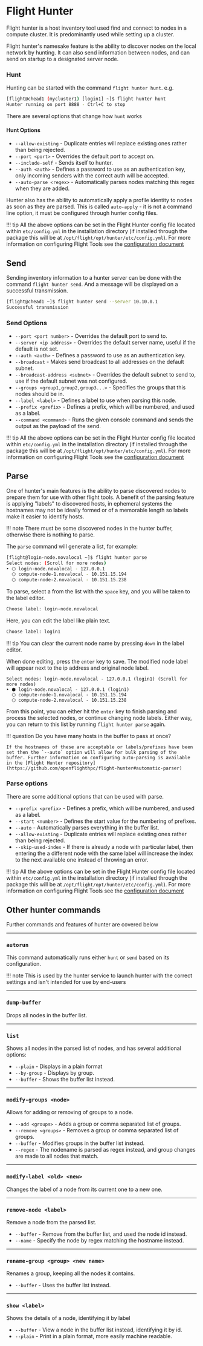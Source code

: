 # Flight Hunter 

Flight hunter is a host inventory tool used find and connect to nodes in a compute cluster. It is predominantly used while setting up a cluster.

Flight hunter's namesake feature is the ability to discover nodes on the local network by hunting. It can also send information between nodes, and can send on startup to a designated server node.

### Hunt

Hunting can be started with the command `flight hunter hunt`. e.g.
```bash
[flight@chead1 (mycluster1) [login1] ~]$ flight hunter hunt
Hunter running on port 8888 - Ctrl+C to stop
```

There are several options that change how `hunt` works

#### Hunt Options

- `--allow-existing` - Duplicate entries will replace existing ones rather than being rejected.
- `--port <port>` - Overrides the default port to accept on.
- `--include-self` - Sends itself to hunter.
- `--auth <auth>` - Defines a password to use as an authentication key, only incoming senders with the correct auth will be accepted.
- `--auto-parse <regex>` - Automatically parses nodes matching this regex when they are added.

Hunter also has the ability to automatically apply a profile identity to nodes as soon as they are parsed. This is called `auto-apply` - it is not a command line option, it must be configured through hunter config files. 

!!! tip
    All the above options can be set in the Flight Hunter config file located within `etc/config.yml` in the installation directory (if installed through the package this will be at `/opt/flight/opt/hunter/etc/config.yml`). For more information on configuring Flight Tools see the [configuration document](../../get-flight/configure.md#filesystem-structure)

## Send

Sending inventory information to a hunter server can be done with the command `flight hunter send`. And a message will be displayed on a successful transmission.
```bash
[flight@chead1 ~]$ flight hunter send --server 10.10.0.1
Successful transmission
```

### Send Options

- `--port <port number>` - Overrides the default port to send to.
- `--server <ip address>` - Overrides the default server name, useful if the default is not set.
- `--auth <auth>` - Defines a password to use as an authentication key.
- `--broadcast` - Makes send broadcast to all addresses on the default subnet.
- `--broadcast-address <subnet>` - Overrides the default subnet to send to, use if the default subnet was not configured.
- `--groups <group1,group2,group3...>` - Specifies the groups that this nodes should be in.
- `--label <label>` - Defines a label to use when parsing this node.
- `--prefix <prefix>` - Defines a prefix, which will be numbered, and used as a label.
- `--command <command>` - Runs the given console command and sends the output as the payload of the send.

!!! tip
    All the above options can be set in the Flight Hunter config file located within `etc/config.yml` in the installation directory (if installed through the package this will be at `/opt/flight/opt/hunter/etc/config.yml`). For more information on configuring Flight Tools see the [configuration document](../../get-flight/configure.md#filesystem-structure)

## Parse

One of hunter's main features is the ability to parse discovered nodes to prepare them for use with other flight tools. A benefit of the parsing feature is applying "labels" to discovered hosts, in ephemeral systems the hostnames may not be ideally formed or of a memorable length so labels make it easier to identify hosts. 

!!! note
    There must be some discovered nodes in the hunter buffer, otherwise there is nothing to parse.

The `parse` command will generate a list, for example:
```bash
[flight@login-node.novalocal ~]$ flight hunter parse
Select nodes: (Scroll for more nodes)
‣ ⬡ login-node.novalocal - 127.0.0.1
  ⬡ compute-node-1.novalocal - 10.151.15.194
  ⬡ compute-node-2.novalocal - 10.151.15.238
```
To parse, select a from the list with the `space` key, and you will be taken to the label editor.

```bash
Choose label: login-node.novalocal
```
Here, you can edit the label like plain text.
```bash
Choose label: login1
```
!!! tip
    You can clear the current node name by pressing `down` in the label editor.

When done editing, press the `enter` key to save. The modified node label will appear next to the ip address and original node label.
```
Select nodes: login-node.novalocal - 127.0.0.1 (login1) (Scroll for more nodes)
‣ ⬢ login-node.novalocal - 127.0.0.1 (login1)
  ⬡ compute-node-1.novalocal - 10.151.15.194
  ⬡ compute-node-2.novalocal - 10.151.15.238
```

From this point, you can either hit the `enter` key to finish parsing and process the selected nodes, or continue changing node labels. Either way, you can return to this list by running `flight hunter parse` again.

!!! question
    Do you have many hosts in the buffer to pass at once?

    If the hostnames of these are acceptable or labels/prefixes have been set then the `--auto` option will allow for bulk parsing of the buffer. Further information on configuring auto-parsing is available in the [Flight Hunter repository](https://github.com/openflighthpc/flight-hunter#automatic-parser)

### Parse options

There are some additional options that can be used with parse.

- `--prefix <prefix>` - Defines a prefix, which will be numbered, and used as a label.
- `--start <number>` - Defines the start value for the numbering of prefixes.
- `--auto` - Automatically parses everything in the buffer list.
- `--allow-existing` - Duplicate entries will replace existing ones rather than being rejected.
- `--skip-used-index` - If there is already a node with particular label, then entering the a different node with the same label will increase the index to the next available one instead of throwing an error.

!!! tip
    All the above options can be set in the Flight Hunter config file located within `etc/config.yml` in the installation directory (if installed through the package this will be at `/opt/flight/opt/hunter/etc/config.yml`). For more information on configuring Flight Tools see the [configuration document](../../get-flight/configure.md#filesystem-structure)

## Other hunter commands

Further commands and features of hunter are covered below

---

### `autorun`

This command automatically runs either `hunt` or `send` based on its configuration.

!!! note
    This is used by the hunter service to launch hunter with the correct settings and isn't intended for use by end-users

---

### `dump-buffer`

Drops all nodes in the buffer list.

---

### `list`

Shows all nodes in the parsed list of nodes, and has several additional options:

- `--plain` - Displays in a plain format
- `--by-group` - Displays by group.
- `--buffer` - Shows the buffer list instead.

---

### `modify-groups <node>`

Allows for adding or removing of groups to a node.

- `--add <groups>` - Adds a group or comma separated list of groups.
- `--remove <groups>` - Removes a group or comma separated list of groups.
- `--buffer` - Modifies groups in the buffer list instead.
- `--regex` - The nodename is parsed as regex instead, and group changes are made to all nodes that match.

---

### `modify-label <old> <new>`

Changes the label of a node from its current one to a new one.

---

### `remove-node <label>`

Remove a node from the parsed list.

- `--buffer` - Remove from the buffer list, and used the node id instead.
- `--name` - Specify the node by regex matching the hostname instead.

---

### `rename-group <group> <new name>`

Renames a group, keeping all the nodes it contains.

- `--buffer` - Uses the buffer list instead.

---

### `show <label>`

Shows the details of a node, identifying it by label

- `--buffer` - View a node in the buffer list instead, identifying it by id.
- `--plain` - Print in a plain format, more easily machine readable.

